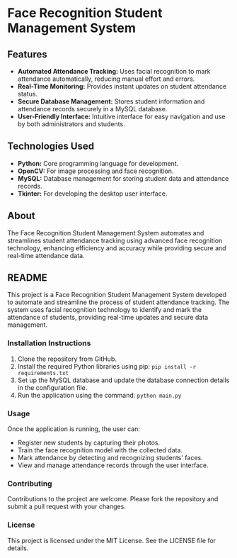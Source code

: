 <!DOCTYPE html>
<html lang="en">
<head>
    <meta charset="UTF-8">
    <meta name="viewport" content="width=device-width, initial-scale=1.0">
    
</head>
<body>
    <h1>Face Recognition Student Management System</h1>
    <h2>Features</h2>
    <ul>
        <li><strong>Automated Attendance Tracking:</strong> Uses facial recognition to mark attendance automatically, reducing manual effort and errors.</li>
        <li><strong>Real-Time Monitoring:</strong> Provides instant updates on student attendance status.</li>
        <li><strong>Secure Database Management:</strong> Stores student information and attendance records securely in a MySQL database.</li>
        <li><strong>User-Friendly Interface:</strong> Intuitive interface for easy navigation and use by both administrators and students.</li>
    </ul>
    <h2>Technologies Used</h2>
    <ul>
        <li><strong>Python:</strong> Core programming language for development.</li>
        <li><strong>OpenCV:</strong> For image processing and face recognition.</li>
        <li><strong>MySQL:</strong> Database management for storing student data and attendance records.</li>
        <li><strong>Tkinter:</strong> For developing the desktop user interface.</li>
    </ul>
    <h2>About</h2>
    <p>The Face Recognition Student Management System automates and streamlines student attendance tracking using advanced face recognition technology, enhancing efficiency and accuracy while providing secure and real-time attendance data.</p>
    <h2>README</h2>
    <p>This project is a Face Recognition Student Management System developed to automate and streamline the process of student attendance tracking. The system uses facial recognition technology to identify and mark the attendance of students, providing real-time updates and secure data management.</p>
    <h3>Installation Instructions</h3>
    <ol>
        <li>Clone the repository from GitHub.</li>
        <li>Install the required Python libraries using pip: <code>pip install -r requirements.txt</code></li>
        <li>Set up the MySQL database and update the database connection details in the configuration file.</li>
        <li>Run the application using the command: <code>python main.py</code></li>
    </ol>
    <h3>Usage</h3>
    <p>Once the application is running, the user can:</p>
    <ul>
        <li>Register new students by capturing their photos.</li>
        <li>Train the face recognition model with the collected data.</li>
        <li>Mark attendance by detecting and recognizing students' faces.</li>
        <li>View and manage attendance records through the user interface.</li>
    </ul>
    <h3>Contributing</h3>
    <p>Contributions to the project are welcome. Please fork the repository and submit a pull request with your changes.</p>
    <h3>License</h3>
    <p>This project is licensed under the MIT License. See the LICENSE file for details.</p>
</body>
</html>
